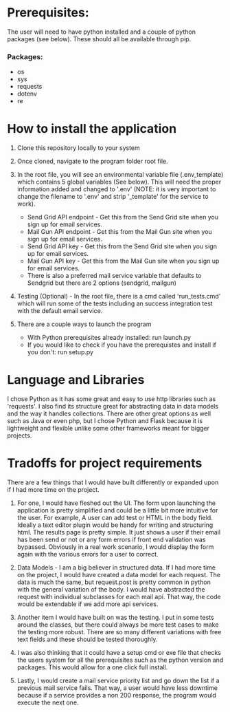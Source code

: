 # Prerequisites:

The user will need to have python installed and a couple of python packages (see below). These should all be available through pip.
### Packages:
* os
* sys
* requests
* dotenv
* re

# How to install the application

1. Clone this repository locally to your system
1. Once cloned, navigate to the program folder root file.
1. In the root file, you will see an environmental variable file (.env_template) which contains 5 global variables (See below). This will need the proper information added and changed to '.env' (NOTE: it is very important to change the filename to '.env' and strip '_template' for the service to work).
    * Send Grid API endpoint - Get this from the Send Grid site when you sign up for email services.
    * Mail Gun API endpoint - Get this from the Mail Gun site when you sign up for email services.
    * Send Grid API key - Get this from the Send Grid site when you sign up for email services.
    * Mail Gun API key - Get this from the Mail Gun site when you sign up for email services.
    * There is also a preferred mail service variable that defaults to Sendgrid but there are 2 options (sendgrid, mailgun)
1. Testing (Optional) - In the root file, there is a cmd called 'run_tests.cmd' which will run some of the tests including an success integration test with the default email service.

1. There are a couple ways to launch the program
    * With Python prerequisites already installed: run launch.py
    * If you would like to check if you have the prerequistes and install if you don't: run setup.py

# Language and Libraries

I chose Python as it has some great and easy to use http libraries such as 'requests'. I also find its structure great for abstracting data in data models and the way it handles collections.
There are other great options as well such as Java or even php, but I chose Python and Flask because it is lightweight and flexible unlike some other frameworks meant for bigger projects.

# Tradoffs for project requirements

There are a few things that I would have built differently or expanded upon if I had more time on the project.

1. For one, I would have fleshed out the UI. The form upon launching the application is pretty simplified and could be a little bit more intuitive for the user. For example, A user can add test or HTML in the body field. Ideally a text editor plugin would be handy for writing and structuring html. The results page is pretty simple. It just shows a user if their email has been send or not or any form errors if front end validation was bypassed. Obviously in a real work scenario, I would display the form again with the various errors for a user to correct.

1. Data Models - I am a big believer in structured data. If I had more time on the project, I would have created a data model for each request. The data is much the same, but request.post is pretty common in python with the general variation of the body. I would have abstracted the request with individual subclasses for each mail api. That way, the code would be extendable if we add more api services. 

1. Another item I would have built on was the testing. I put in some tests around the classes, but there could always be more test cases to make the testing more robust. There are so many different variations with free text fields and these should be tested thoroughly.

1. I was also thinking that it could have a setup cmd or exe file that checks the users system for all the prerequisites such as the python version and packages. This would allow for a one click full install.

1. Lastly, I would create a mail service priority list and go down the list if a previous mail service fails. That way, a user would have less downtime because if a service provides a non 200 response, the program would execute the next one.

